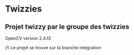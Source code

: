 # Twizzies
Projet twizzy par le groupe des twizzies
----------------------------------------
OpenCV version 2.4.13

/!\ Le projet se trouve sur la branche intégration 
